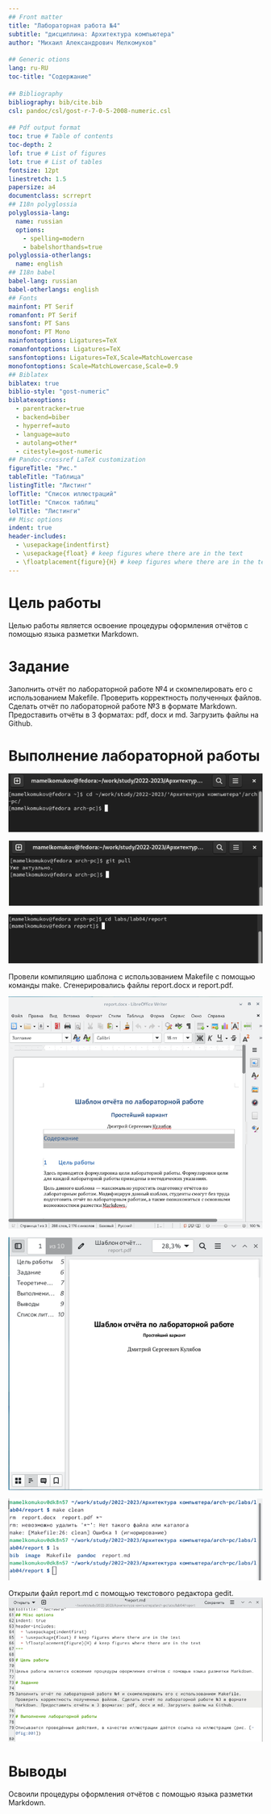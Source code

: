 ```yaml
---
## Front matter
title: "Лабораторная работа №4"
subtitle: "дисциплина: Архитектура компьютера"
author: "Михаил Александрович Мелкомуков"

## Generic otions
lang: ru-RU
toc-title: "Содержание"

## Bibliography
bibliography: bib/cite.bib
csl: pandoc/csl/gost-r-7-0-5-2008-numeric.csl

## Pdf output format
toc: true # Table of contents
toc-depth: 2
lof: true # List of figures
lot: true # List of tables
fontsize: 12pt
linestretch: 1.5
papersize: a4
documentclass: scrreprt
## I18n polyglossia
polyglossia-lang:
  name: russian
  options:
	- spelling=modern
	- babelshorthands=true
polyglossia-otherlangs:
  name: english
## I18n babel
babel-lang: russian
babel-otherlangs: english
## Fonts
mainfont: PT Serif
romanfont: PT Serif
sansfont: PT Sans
monofont: PT Mono
mainfontoptions: Ligatures=TeX
romanfontoptions: Ligatures=TeX
sansfontoptions: Ligatures=TeX,Scale=MatchLowercase
monofontoptions: Scale=MatchLowercase,Scale=0.9
## Biblatex
biblatex: true
biblio-style: "gost-numeric"
biblatexoptions:
  - parentracker=true
  - backend=biber
  - hyperref=auto
  - language=auto
  - autolang=other*
  - citestyle=gost-numeric
## Pandoc-crossref LaTeX customization
figureTitle: "Рис."
tableTitle: "Таблица"
listingTitle: "Листинг"
lofTitle: "Список иллюстраций"
lotTitle: "Список таблиц"
lolTitle: "Листинги"
## Misc options
indent: true
header-includes:
  - \usepackage{indentfirst}
  - \usepackage{float} # keep figures where there are in the text
  - \floatplacement{figure}{H} # keep figures where there are in the text
---
```


# Цель работы

Целью работы является освоение процедуры оформления отчётов с помощью языка разметки Markdown.

# Задание

Заполнить отчёт по лабораторной работе №4 и скомпелировать его с использованием Makefile. Проверить корректность полученных файлов. Сделать отчёт по лабораторной работе №3 в формате Markdown. Предоставить отчёты в 3 форматах: pdf, docx и md. Загрузить файлы на Github. 

# Выполнение лабораторной работы

![Перешли в каталог курса, сформированный при выполнении лабораторной работы №3](image/change_directory.png)

![Обновили локальный репозиторий, скачав изменения из удалённого репозитория, с помощью команды git pull](image/git_pull.png)

![Перешли в каталог с шаблоном отчёта по лабораторной работе №4](image/cd_labs.png)

Провели компиляцию шаблона с использованием Makefile с помощью команды make. Сгенерировались файлы report.docx и report.pdf.

![Открыли и проверили корректность полученного файла report.docx](image/sample_docx.png)

![Открыли и проверили корректность полученного файла report.pdf](image/sample_pdf.png)

![Удалили полученные файлы с использованием Makefile с помощью команды make clean](image/make_clean.png)

Открыли файл report.md с помощью текстового редактора gedit.
![Заполнили отчёт по лабораторной работе №4](image/do_markdown.png)

# Выводы

Освоили процедуры оформления отчётов с помощью языка разметки Markdown.





































